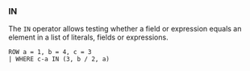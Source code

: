<!--
This is generated by ESQL’s AbstractFunctionTestCase. Do no edit it. See ../README.md for how to regenerate it.
-->

### IN
The `IN` operator allows testing whether a field or expression equals an element in a list of literals, fields or expressions.

```
ROW a = 1, b = 4, c = 3
| WHERE c-a IN (3, b / 2, a)
```
